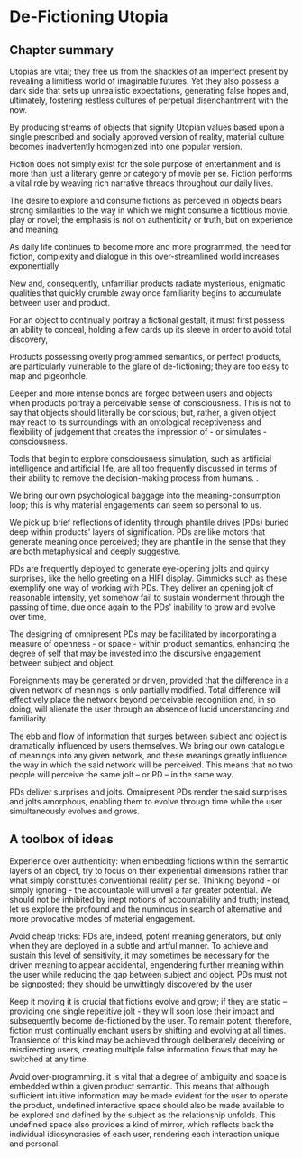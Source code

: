 # De-Fictioning Utopia

## Chapter summary 

Utopias are vital; they free us from the shackles of an imperfect present by revealing a limitless world of imaginable futures. Yet they also possess a dark side that sets up unrealistic expectations, generating false hopes and, ultimately, fostering restless cultures of perpetual disenchantment with the now.

By producing streams of objects that signify Utopian values based upon a single prescribed and socially approved version of reality, material culture becomes inadvertently homogenized into one popular version.

Fiction does not simply exist for the sole purpose of entertainment and is more than just a literary genre or category of movie per se. Fiction performs a vital role by weaving rich narrative threads throughout our daily lives.

The desire to explore and consume fictions as perceived in objects bears strong similarities to the way in which we might consume a fictitious movie, play or novel; the emphasis is not on authenticity or truth, but on experience and meaning.

As daily life continues to become more and more programmed, the need for fiction, complexity and dialogue in this over-streamlined world increases exponentially

New and, consequently, unfamiliar products radiate mysterious, enigmatic qualities that quickly crumble away once familiarity begins to accumulate between user and product.

For an object to continually portray a fictional gestalt, it must first possess an ability to conceal, holding a few cards up its sleeve in order to avoid total discovery,

Products possessing overly programmed semantics, or perfect products, are particularly vulnerable to the glare of de-fictioning; they are too easy to map and pigeonhole.

Deeper and more intense bonds are forged between users and objects when products portray a perceivable sense of consciousness. This is not to say that objects should literally be conscious; but, rather, a given object may react to its surroundings with an ontological receptiveness and flexibility of judgement that creates the impression of - or simulates - consciousness.

Tools that begin to explore consciousness simulation, such as artificial intelligence and artificial life, are all too frequently discussed in terms of their ability to remove the decision-making process from humans.
.

We bring our own psychological baggage into the meaning-consumption loop; this is why material engagements can seem so personal to us.

We pick up brief reflections of identity through phantile drives (PDs) buried deep within products' layers of signification. PDs are like motors that generate meaning once perceived; they are phantile in the sense that they are both metaphysical and deeply suggestive.

PDs are frequently deployed to generate eye-opening jolts and quirky surprises, like the hello greeting on a HIFI display. Gimmicks such as these exemplify one way of working with PDs. They deliver an opening jolt of reasonable intensity, yet somehow fail to sustain wonderment through the passing of time, due once again to the PDs' inability to grow and evolve over time,

The designing of omnipresent PDs may be facilitated by incorporating a measure of openness - or space - within product semantics, enhancing the degree of self that may be invested into the discursive engagement between subject and object.

Foreignments may be generated or driven, provided that the difference in a given network of meanings is only partially modified. Total difference will effectively place the network beyond perceivable recognition and, in so doing, will alienate the user through an absence of lucid understanding and familiarity.

The ebb and flow of information that surges between subject and object is dramatically influenced by users themselves. We bring our own catalogue of meanings into any given network, and these meanings greatly influence the way in which the said network will be perceived. This means that no two people will perceive the same jolt – or PD – in the same way.

PDs deliver surprises and jolts. Omnipresent PDs render the said surprises and jolts amorphous, enabling them to evolve through time while the user simultaneously evolves and grows.

## A toolbox of ideas 

Experience over authenticity: when embedding fictions within the semantic layers of an object, try to focus on their experiential dimensions rather than what simply constitutes conventional reality per se. Thinking beyond - or simply ignoring - the accountable will unveil a far greater potential. We should not be inhibited by inept notions of accountability and truth; instead, let us explore the profound and the numinous in search of alternative and more provocative modes of material engagement.

Avoid cheap tricks: PDs are, indeed, potent meaning generators, but only when they are deployed in a subtle and artful manner. To achieve and sustain this level of sensitivity, it may sometimes be necessary for the driven meaning to appear accidental, engendering further meaning within the user while reducing the gap between subject and object. PDs must not be signposted; they should be unwittingly discovered by the user

Keep it moving it is crucial that fictions evolve and grow; if they are static – providing one single repetitive jolt - they will soon lose their impact and subsequently become de-fictioned by the user. To remain potent, therefore, fiction must continually enchant users by shifting and evolving at all times. Transience of this kind may be achieved through deliberately deceiving or misdirecting users, creating multiple false information flows that may be switched at any time.

Avoid over-programming. it is vital that a degree of ambiguity and space is embedded within a given product semantic. This means that although sufficient intuitive information may be made evident for the user to operate the product, undefined interactive space should also be made available to be explored and defined by the subject as the relationship unfolds. This undefined space also provides a kind of mirror, which reflects back the individual idiosyncrasies of each user, rendering each interaction unique and personal.
